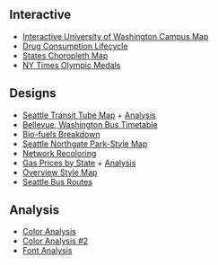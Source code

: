 ## Interactive

*  [Interactive University of Washington Campus Map](https://alephnan.github.io/information-visualization-capstone/dump/campus_map/index.html)
*  [Drug Consumption Lifecycle](https://alephnan.github.io/information-visualization-capstone/dump/drug_animation/scenes.html)
*  [States Choropleth Map](https://alephnan.github.io/information-visualization-capstone/dump/states/index.html)
*  [NY Times Olympic Medals](https://alephnan.github.io/information-visualization-capstone/dump/olympic_medals/medal_13/more_data.html)

## Designs
*  [Seattle Transit Tube Map](https://alephnan.github.io/information-visualization-capstone/dump/final_exam/seattle_tube.pdf) + [Analysis](https://alephnan.github.io/information-visualization-capstone/dump/final_exam/complete.pdf)
*  [Bellevue, Washington Bus Timetable](https://alephnan.github.io/information-visualization-capstone/dump/midterm_exam/midterm.pdf)
*  [Bio-fuels Breakdown](https://alephnan.github.io/information-visualization-capstone/dump/bio_fuels/bio_fuels_redesign.pdf)
*  [Seattle Northgate Park-Style Map](https://alephnan.github.io/information-visualization-capstone/dump/illustrator/map_park_style.pdf)
*  [Network Recoloring](https://alephnan.github.io/information-visualization-capstone/dump/illustrator/network_recolored.pdf)
*  [Gas Prices by State](https://alephnan.github.io/information-visualization-capstone/dump/gas_prices/gas_prices.pdf) + [Analysis](https://alephnan.github.io/information-visualization-capstone/dump/gas_prices/gas_prices_analysis.pdf)
*  [Overview Style Map](https://alephnan.github.io/information-visualization-capstone/dump/illustrator/map_for_overview.jpg)
*  [Seattle Bus Routes](https://alephnan.github.io/information-visualization-capstone/dump/bus_routes/seattle_bus_routes.pdf)


## Analysis
*  [Color Analysis](https://alephnan.github.io/information-visualization-capstone/dump/illustrator/color_analysis.pdf)
*  [Color Analysis #2](https://alephnan.github.io/information-visualization-capstone/dump/midterm_exam/infographics_color_analysis.png)
*  [Font Analysis](https://alephnan.github.io/information-visualization-capstone/dump/illustrator/font_analysis.pdf)


